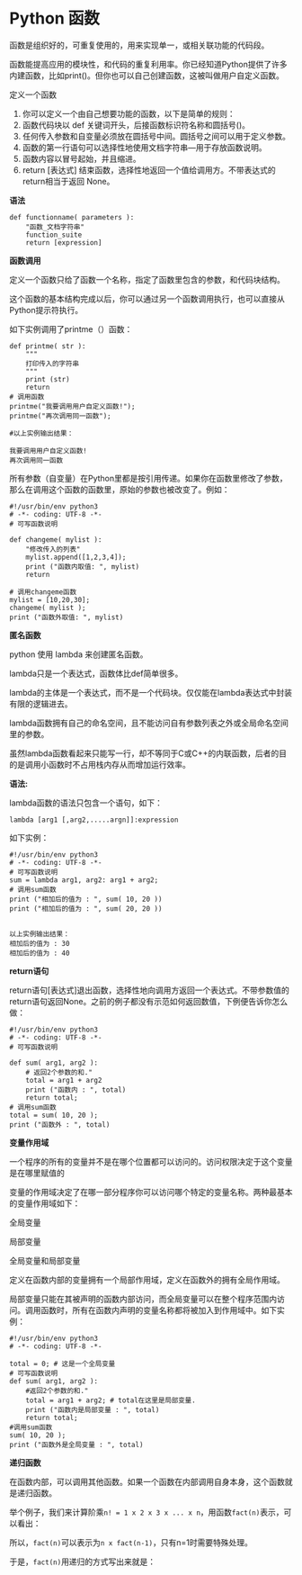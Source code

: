 # Python 函数

函数是组织好的，可重复使用的，用来实现单一，或相关联功能的代码段。

函数能提高应用的模块性，和代码的重复利用率。你已经知道Python提供了许多内建函数，比如print\(\)。但你也可以自己创建函数，这被叫做用户自定义函数。

定义一个函数

1. 你可以定义一个由自己想要功能的函数，以下是简单的规则：
2. 函数代码块以 def 关键词开头，后接函数标识符名称和圆括号\(\)。
3. 任何传入参数和自变量必须放在圆括号中间。圆括号之间可以用于定义参数。
4. 函数的第一行语句可以选择性地使用文档字符串—用于存放函数说明。
5. 函数内容以冒号起始，并且缩进。
6. return \[表达式\] 结束函数，选择性地返回一个值给调用方。不带表达式的return相当于返回 None。

**语法**

```
def functionname( parameters ):
    "函数_文档字符串"
    function_suite
    return [expression]
```

**函数调用**

定义一个函数只给了函数一个名称，指定了函数里包含的参数，和代码块结构。

这个函数的基本结构完成以后，你可以通过另一个函数调用执行，也可以直接从Python提示符执行。

如下实例调用了printme（）函数：

```
def printme( str ):
    """
    打印传入的字符串
    """
    print (str)
    return
# 调用函数
printme("我要调用用户自定义函数!");
printme("再次调用同一函数");

#以上实例输出结果：

我要调用用户自定义函数!
再次调用同一函数
```

所有参数（自变量）在Python里都是按引用传递。如果你在函数里修改了参数，那么在调用这个函数的函数里，原始的参数也被改变了。例如：

```
#!/usr/bin/env python3
# -*- coding: UTF-8 -*-
# 可写函数说明

def changeme( mylist ):
    "修改传入的列表"
    mylist.append([1,2,3,4]);
    print ("函数内取值: ", mylist)
    return

# 调用changeme函数
mylist = [10,20,30];
changeme( mylist );
print ("函数外取值: ", mylist)
```

**匿名函数**

python 使用 lambda 来创建匿名函数。

lambda只是一个表达式，函数体比def简单很多。

lambda的主体是一个表达式，而不是一个代码块。仅仅能在lambda表达式中封装有限的逻辑进去。

lambda函数拥有自己的命名空间，且不能访问自有参数列表之外或全局命名空间里的参数。

虽然lambda函数看起来只能写一行，却不等同于C或C++的内联函数，后者的目的是调用小函数时不占用栈内存从而增加运行效率。

**语法:**

lambda函数的语法只包含一个语句，如下：

`lambda [arg1 [,arg2,.....argn]]:expression`

如下实例：

```
#!/usr/bin/env python3
# -*- coding: UTF-8 -*-
# 可写函数说明
sum = lambda arg1, arg2: arg1 + arg2;
# 调用sum函数
print ("相加后的值为 : ", sum( 10, 20 ))
print ("相加后的值为 : ", sum( 20, 20 ))


以上实例输出结果：
相加后的值为 : 30
相加后的值为 : 40
```

**return语句**

return语句\[表达式\]退出函数，选择性地向调用方返回一个表达式。不带参数值的return语句返回None。之前的例子都没有示范如何返回数值，下例便告诉你怎么做：

```
#!/usr/bin/env python3
# -*- coding: UTF-8 -*-
# 可写函数说明

def sum( arg1, arg2 ):
    # 返回2个参数的和."
    total = arg1 + arg2
    print ("函数内 : ", total)
    return total;
# 调用sum函数
total = sum( 10, 20 );
print ("函数外 : ", total)
```

**变量作用域**

一个程序的所有的变量并不是在哪个位置都可以访问的。访问权限决定于这个变量是在哪里赋值的

变量的作用域决定了在哪一部分程序你可以访问哪个特定的变量名称。两种最基本的变量作用域如下：

全局变量

局部变量

全局变量和局部变量

定义在函数内部的变量拥有一个局部作用域，定义在函数外的拥有全局作用域。

局部变量只能在其被声明的函数内部访问，而全局变量可以在整个程序范围内访问。调用函数时，所有在函数内声明的变量名称都将被加入到作用域中。如下实例：

```
#!/usr/bin/env python3
# -*- coding: UTF-8 -*-

total = 0; # 这是一个全局变量
# 可写函数说明
def sum( arg1, arg2 ):
    #返回2个参数的和."
    total = arg1 + arg2; # total在这里是局部变量.
    print ("函数内是局部变量 : ", total)
    return total;
#调用sum函数
sum( 10, 20 );
print ("函数外是全局变量 : ", total)
```

**递归函数**

在函数内部，可以调用其他函数。如果一个函数在内部调用自身本身，这个函数就是递归函数。

举个例子，我们来计算阶乘`n! = 1 x 2 x 3 x ... x n`，用函数`fact(n)`表示，可以看出：

所以，`fact(n)`可以表示为`n x fact(n-1)`，只有n=1时需要特殊处理。

于是，`fact(n)`用递归的方式写出来就是：

```

```



